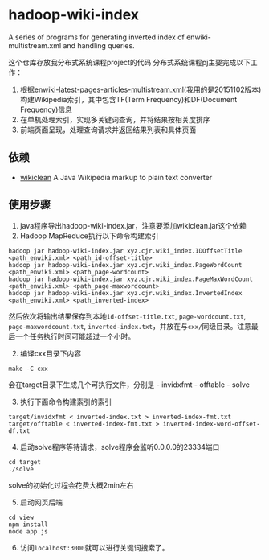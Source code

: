 # hadoop-wiki-index
A series of programs for generating inverted index of enwiki-multistream.xml and handling queries.

这个仓库存放我分布式系统课程project的代码
分布式系统课程pj主要完成以下工作：
1. 根据[enwiki-latest-pages-articles-multistream.xml](https://dumps.wikimedia.org/enwiki/latest/enwiki-latest-pages-articles-multistream.xml.bz2)(我用的是20151102版本)构建Wikipedia索引，其中包含TF(Term Frequency)和DF(Document Frequency)信息
2. 在单机处理索引，实现多关键词查询，并将结果按相关度排序
3. 前端页面呈现，处理查询请求并返回结果列表和具体页面

## 依赖
- [wikiclean](https://github.com/lintool/wikiclean) A Java Wikipedia markup to plain text converter

## 使用步骤
1. java程序导出hadoop-wiki-index.jar，注意要添加wikiclean.jar这个依赖
2. Hadoop MapReduce执行以下命令构建索引
```
hadoop jar hadoop-wiki-index.jar xyz.cjr.wiki_index.IDOffsetTitle <path_enwiki.xml> <path_id-offset-title>
hadoop jar hadoop-wiki-index.jar xyz.cjr.wiki_index.PageWordCount <path_enwiki.xml> <path_page-wordcount>
hadoop jar hadoop-wiki-index.jar xyz.cjr.wiki_index.PageMaxWordCount <path_enwiki.xml> <path_page-maxwordcount>
hadoop jar hadoop-wiki-index.jar xyz.cjr.wiki_index.InvertedIndex <path_enwiki.xml> <path_inverted-index>
```
然后依次将输出结果保存到本地`id-offset-title.txt`, `page-wordcount.txt`, `page-maxwordcount.txt`, `inverted-index.txt`，并放在与`cxx/`同级目录。注意最后一个任务执行时间可能超过一个小时。

2. 编译cxx目录下内容
```
make -C cxx
```
会在target目录下生成几个可执行文件，分别是
    - invidxfmt
    - offtable
    - solve

3. 执行下面命令构建索引的索引
```
target/invidxfmt < inverted-index.txt > inverted-index-fmt.txt
target/offtable < inverted-index-fmt.txt > inverted-index-word-offset-df.txt
```

4. 启动solve程序等待请求，solve程序会监听0.0.0.0的23334端口
```
cd target
./solve
```
solve的初始化过程会花费大概2min左右

5. 启动网页后端
```
cd view
npm install
node app.js
```

6. 访问`localhost:3000`就可以进行关键词搜索了。

